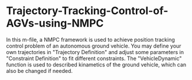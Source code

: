 # Trajectory-Tracking-Control-of-AGVs-using-NMPC
In this m-file, a NMPC framework is used to achieve position tracking control problem of an autonomous ground vehicle. 
You may define your own trajectories in "Trajectory Definition" and adjust some parameters in "Constraint Definition" to fit different constraints.
The "VehicleDynamic" function is used to described kinametics of the ground vehicle, which can also be changed if needed.
